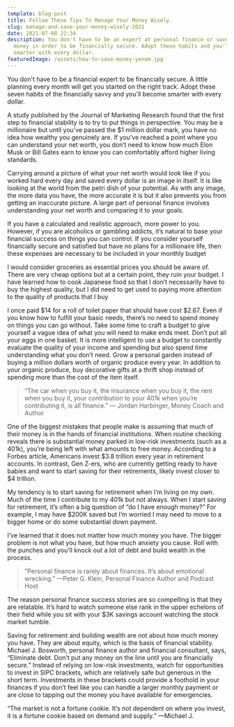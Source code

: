 ```yaml
---
template: blog-post
title: Follow These Tips To Manage Your Money Wisely
slug: manage-and-save-your-money-wisely-2021
date: 2021-07-08 21:34
description: You don't have to be an expert at personal finance or save a lot of
  money in order to be financially secure. Adopt these habits and you'll become
  smarter with every dollar.
featuredImage: /assets/how-to-save-money-yenom.jpg
---
```

<!--StartFragment-->

You don't have to be a financial expert to be financially secure. A little planning every month will get you started on the right track. Adopt these seven habits of the financially savvy and you'll become smarter with every dollar.

<!--EndFragment-->

A study published by the Journal of Marketing Research found that the first step to financial stability is to try to put things in perspective. You may be a millionaire but until you’ve passed the $1 million dollar mark, you have no idea how wealthy you genuinely are. If you’ve reached a point where you can understand your net worth, you don’t need to know how much Elon Musk or Bill Gates earn to know you can comfortably afford higher living standards.

<!--StartFragment-->

Carrying around a picture of what your net worth would look like if you worked hard every day and saved every dollar is an image in itself. It is like looking at the world from the petri dish of your potential. As with any image, the more data you have, the more accurate it is but it also prevents you from getting an inaccurate picture. A large part of personal finance involves understanding your net worth and comparing it to your goals.

<!--EndFragment-->

<!--StartFragment-->

If you have a calculated and realistic approach, more power to you. However, if you are alcoholics or gambling addicts, it’s natural to base your financial success on things you can control. If you consider yourself financially secure and satisfied but have no plans for a millionaire life, then these expenses are necessary to be included in your monthly budget

<!--EndFragment-->

<!--StartFragment-->

I would consider groceries as essential prices you should be aware of. There are very cheap options but at a certain point, they ruin your budget. I have learned how to cook Japanese food so that I don’t necessarily have to buy the highest quality, but I did need to get used to paying more attention to the quality of products that I buy

<!--EndFragment-->

I once paid $14 for a roll of toilet paper that should have cost $2.67. Even if you know how to fulfill your basic needs, there’s no need to spend money on things you can go without. Take some time to craft a budget to give yourself a vague idea of what you will need to make ends meet.
Don’t put all your eggs in one basket. It is more intelligent to use a budget to constantly evaluate the quality of your income and spending but also spend time understanding what you don’t need. Grow a personal garden instead of buying a million dollars worth of organic produce every year. In addition to your organic produce, buy decorative gifts at a thrift shop instead of spending more than the cost of the item itself.

> “The car when you buy it, the insurance when you buy it, the rent when you buy it, your contribution to your 401k when you’re contributing it, is all finance.” — Jordan Harbinger, Money Coach and Author

One of the biggest mistakes that people make is assuming that much of their money is in the hands of financial institutions. When routine checking reveals there is substantial money parked in low-risk investments (such as a 401k), you’re being left with what amounts to free money. According to a Forbes article, Americans invest $3.8 trillion every year in retirement accounts. In contrast, Gen Z-ers, who are currently getting ready to have babies and want to start saving for their retirements, likely invest closer to $4 trillion.

<!--StartFragment-->

My tendency is to start saving for retirement when I’m living on my own. Much of the time I contribute to my 401k but not always. When I start saving for retirement, it’s often a big question of “do I have enough money?” For example, I may have $200K saved but I’m worried I may need to move to a bigger home or do some substantial down payment.

<!--EndFragment-->

<!--StartFragment-->

I’ve learned that it does not matter how much money you have. The bigger problem is not what you have, but how much anxiety you cause. Roll with the punches and you’ll knock out a lot of debt and build wealth in the process.

<!--EndFragment-->

> “Personal finance is rarely about finances. It’s about emotional wrecking.” —Peter G. Klein, Personal Finance Author and Podcast Host

<!--StartFragment-->

The reason personal finance success stories are so compelling is that they are relatable. It’s hard to watch someone else rank in the upper echelons of their field while you sit with your $3K savings account watching the stock market tumble.

<!--EndFragment-->

Saving for retirement and building wealth are not about how much money you have. They are about equity, which is the basis of financial stability. Michael J. Bosworth, personal finance author and financial consultant, says, “Eliminate debt. Don’t put any money on the line until you are financially secure.” Instead of relying on low-risk investments, watch for opportunities to invest in SIPC brackets, which are relatively safe but generous in the short term. Investments in these brackets could provide a foothold in your finances if you don’t feel like you can handle a larger monthly payment or are close to tapping out the money you have available for emergencies.

“The market is not a fortune cookie. It’s not dependent on where you invest, it is a fortune cookie based on demand and supply.” —Michael J.